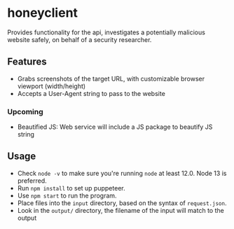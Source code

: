 # honeyclient

Provides functionality for the api, investigates a potentially malicious website safely, on behalf of a security researcher.

## Features

- Grabs screenshots of the target URL, with customizable browser viewport (width/height)
- Accepts a User-Agent string to pass to the website

### Upcoming

- Beautified JS: Web service will include a JS package to beautify JS string

## Usage

- Check `node -v` to make sure you're running `node` at least 12.0. Node 13 is preferred.
- Run `npm install` to set up puppeteer.
- Use `npm start` to run the program.
- Place files into the `input` directory, based on the syntax of `request.json`.
- Look in the `output/` directory, the filename of the input will match to the output
